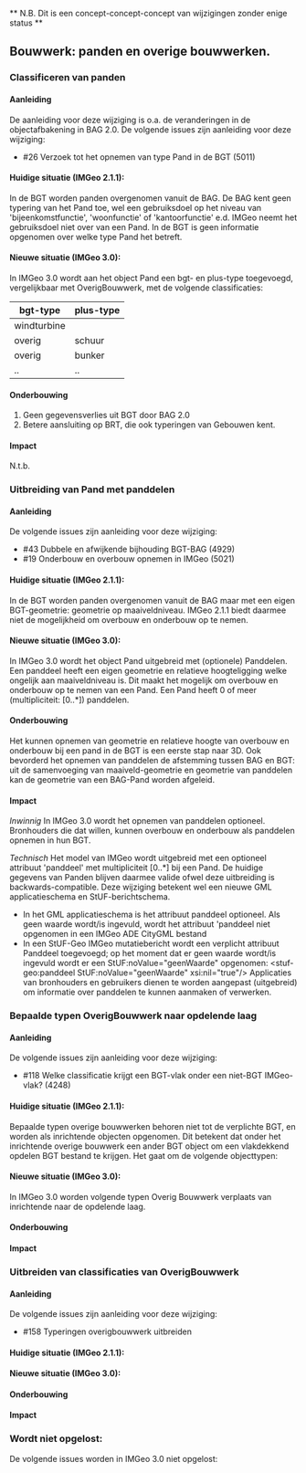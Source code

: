 ** N.B. Dit is een concept-concept-concept van wijzigingen zonder enige status ** 

## Bouwwerk: panden en overige bouwwerken.

### Classificeren van panden

#### Aanleiding
De aanleiding voor deze wijziging is o.a. de veranderingen in de objectafbakening in BAG 2.0.
De volgende issues zijn aanleiding voor deze wijziging: 
- #26 Verzoek tot het opnemen van type Pand in de BGT (5011)

#### Huidige situatie (IMGeo 2.1.1): 
In de BGT worden panden overgenomen vanuit de BAG. De BAG kent geen typering van het Pand toe, wel een gebruiksdoel op het niveau van 'bijeenkomstfunctie', 'woonfunctie' of 'kantoorfunctie' e.d. IMGeo neemt het gebruiksdoel niet over van een Pand. In de BGT is geen informatie opgenomen over welke type Pand het betreft.

#### Nieuwe situatie (IMGeo 3.0):
In IMGeo 3.0 wordt aan het object Pand een bgt- en plus-type toegevoegd, vergelijkbaar met OverigBouwwerk, met de volgende classificaties:

| bgt-type | plus-type |
| -------- | --------- |
| windturbine |  |
| overig | schuur |
| overig | bunker  |
| .. | ..  |


#### Onderbouwing
1. Geen gegevensverlies uit BGT door BAG 2.0
2. Betere aansluiting op BRT, die ook typeringen van Gebouwen kent.

#### Impact
N.t.b.

### Uitbreiding van Pand met panddelen

#### Aanleiding

De volgende issues zijn aanleiding voor deze wijziging: 

- #43 Dubbele en afwijkende bijhouding BGT-BAG (4929) 
- #19 Onderbouw en overbouw opnemen in IMGeo (5021) 

#### Huidige situatie (IMGeo 2.1.1): 
In de BGT worden panden overgenomen vanuit de BAG maar met een eigen BGT-geometrie: geometrie op maaiveldniveau. 
IMGeo 2.1.1 biedt daarmee niet de mogelijkheid om overbouw en onderbouw op te nemen. 

#### Nieuwe situatie (IMGeo 3.0):
In IMGeo 3.0 wordt het object Pand uitgebreid met (optionele) Panddelen. Een panddeel heeft een eigen geometrie en relatieve hoogteligging welke ongelijk aan maaiveldniveau is. Dit maakt het mogelijk om overbouw en onderbouw op te nemen van een Pand. Een Pand heeft 0 of meer (multipliciteit: [0..*]) panddelen.

#### Onderbouwing
Het kunnen opnemen van geometrie en relatieve hoogte van overbouw en onderbouw bij een pand in de BGT is een eerste stap naar 3D. Ook bevorderd het opnemen van panddelen de afstemming tussen BAG en BGT: uit de samenvoeging van maaiveld-geometrie en geometrie van panddelen kan de geometrie van een BAG-Pand worden afgeleid. 

#### Impact

_Inwinnig_
In IMGeo 3.0 wordt het opnemen van panddelen optioneel. Bronhouders die dat willen, kunnen overbouw en onderbouw als panddelen opnemen in hun BGT.

_Technisch_
Het model van IMGeo wordt uitgebreid met een optioneel attribuut 'panddeel' met multipliciteit [0..*] bij een Pand. De huidige gegevens van Panden blijven daarmee valide ofwel deze uitbreiding is backwards-compatible. Deze wijziging betekent wel een nieuwe GML applicatieschema en StUF-berichtschema.
- In het GML applicatieschema is het attribuut panddeel optioneel. Als geen waarde wordt/is ingevuld, wordt het attribuut 'panddeel niet opgenomen in een IMGeo ADE CityGML bestand
- In een StUF-Geo IMGeo mutatiebericht wordt een verplicht attribuut Panddeel toegevoegd; op het moment dat er geen waarde wordt/is ingevuld wordt er een StUF:noValue="geenWaarde" opgenomen: 
<stuf-geo:panddeel StUF:noValue="geenWaarde" xsi:nil="true"/>
Applicaties van bronhouders en gebruikers dienen te worden aangepast (uitgebreid) om informatie over panddelen te kunnen aanmaken of verwerken.

### Bepaalde typen OverigBouwwerk naar opdelende laag

#### Aanleiding

De volgende issues zijn aanleiding voor deze wijziging: 

- #118 Welke classificatie krijgt een BGT-vlak onder een niet-BGT IMGeo-vlak? (4248)

#### Huidige situatie (IMGeo 2.1.1): 
Bepaalde typen overige bouwwerken behoren niet tot de verplichte BGT, en worden als inrichtende objecten opgenomen. Dit betekent dat onder het inrichtende overige bouwwerk een ander BGT object om een vlakdekkend opdelen BGT bestand te krijgen. Het gaat om de volgende objecttypen:

#### Nieuwe situatie (IMGeo 3.0):
In IMGeo 3.0 worden volgende typen Overig Bouwwerk verplaats van inrichtende naar de opdelende laag.

#### Onderbouwing

#### Impact

### Uitbreiden van classificaties van OverigBouwwerk 

#### Aanleiding

De volgende issues zijn aanleiding voor deze wijziging: 
- #158 Typeringen overigbouwwerk uitbreiden

#### Huidige situatie (IMGeo 2.1.1): 

#### Nieuwe situatie (IMGeo 3.0):

#### Onderbouwing

#### Impact







### Wordt niet opgelost:

De volgende issues worden in IMGeo 3.0 niet opgelost:



